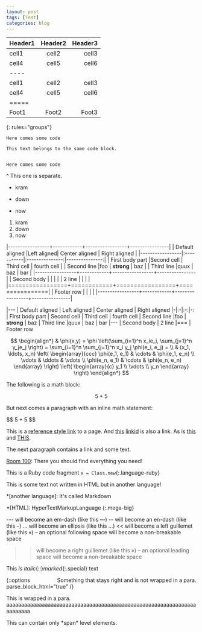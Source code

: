 ```yaml
---
layout: post
tags: [Test]
categories: blog
---
```


| Header1 | Header2 | Header3 |
|:--------|:-------:|--------:|
| cell1   | cell2   | cell3   |
| cell4   | cell5   | cell6   |
|----
| cell1   | cell2   | cell3   |
| cell4   | cell5   | cell6   |
|=====
| Foot1   | Foot2   | Foot3
{: rules="groups"}


    Here comes some code

    This text belongs to the same code block.


    Here comes some code
^
    This one is separate.

* kram
+ down
- now
1. kram
2. down
3. now

|-----------------+------------+-----------------+----------------|
| Default aligned |Left aligned| Center aligned  | Right aligned  |
|-----------------|:-----------|:---------------:|---------------:|
| First body part |Second cell | Third cell      | fourth cell    |
| Second line     |foo         | **strong**      | baz            |
| Third line      |quux        | baz             | bar            |
|-----------------+------------+-----------------+----------------|
| Second body     |            |                 |                |
| 2 line          |            |                 |                |
|=================+============+=================+================|
| Footer row      |            |                 |                |
|-----------------+------------+-----------------+----------------|


|---
| Default aligned | Left aligned | Center aligned | Right aligned
|-|:-|:-:|-:
| First body part | Second cell | Third cell | fourth cell
| Second line |foo | **strong** | baz
| Third line |quux | baz | bar
|---
| Second body
| 2 line
|===
| Footer row




$$
\begin{align*}
  & \phi(x,y) = \phi \left(\sum_{i=1}^n x_ie_i, \sum_{j=1}^n y_je_j \right)
  = \sum_{i=1}^n \sum_{j=1}^n x_i y_j \phi(e_i, e_j) = \\
  & (x_1, \ldots, x_n) \left( \begin{array}{ccc}
      \phi(e_1, e_1) & \cdots & \phi(e_1, e_n) \\
      \vdots & \ddots & \vdots \\
      \phi(e_n, e_1) & \cdots & \phi(e_n, e_n)
    \end{array} \right)
  \left( \begin{array}{c}
      y_1 \\
      \vdots \\
      y_n
    \end{array} \right)
\end{align*}
$$




The following is a math block:

$$ 5 + 5 $$


But next comes a paragraph with an inline math statement:

\$$ 5 + 5 $$


This is a [reference style link][linkid] to a page. And [this]
[linkid] is also a link. As is [this][] and [THIS].

The next paragraph contains a link and some text.

[Room 100]\: There you should find everything you need!

[Room 100]: link_to_room_100.html

[linkid]: https://baidu.com "lalalal"
[this]: /

This is a Ruby code fragment `x = Class.new`{:.language-ruby}

This is some text not written in HTML but in another language!

*[another language]: It's called Markdown

*[HTML]: HyperTextMarkupLanguage
{:.mega-big}

--- will become an em-dash (like this —)
-- will become an en-dash (like this –)
... will become an ellipsis (like this …)
<< will become a left guillemet (like this «) – an optional following space will become a non-breakable space
>> will become a right guillemet (like this ») – an optional leading space will become a non-breakable space

This *is italic*{::}*marked*{:.special} text


<div style="float: right">
Something that stays right and is not wrapped in a para.
</div>

{::options parse_block_html="true" /}

<div>
This is wrapped in a para.  aaaaaaaaaaaaaaaaaaaaaaaaaaaaaaaaaaaaaaaaaaaaaaaaaaaaaaaaaaaaaaaaaaaaaaaa
</div>
<p>
This can contain only *span* level elements.
</p>

